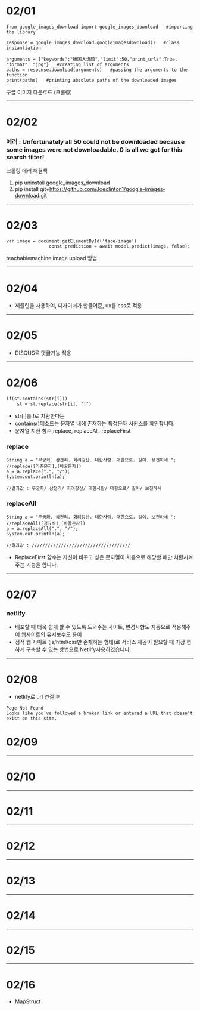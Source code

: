 # 02/01
```
from google_images_download import google_images_download   #importing the library

response = google_images_download.googleimagesdownload()   #class instantiation

arguments = {"keywords":"韓国人塩顔","limit":50,"print_urls":True, "format": "jpg"}   #creating list of arguments
paths = response.download(arguments)   #passing the arguments to the function
print(paths)   #printing absolute paths of the downloaded images
```
구글 이미지 다운로드 (크롤링)

---

# 02/02

### 에러 : Unfortunately all 50 could not be downloaded because some images were not downloadable. 0 is all we got for this search filter!
크롤링 에러 해결책
1. pip uninstall google_images_download
2. pip install git+https://github.com/Joeclinton1/google-images-download.git

---

# 02/03

```
var image = document.getElementById('face-image')
                const prediction = await model.predict(image, false);
```
teachablemachine image upload 방법

---

# 02/04
- 제플린을 사용하여, 디자이너가 만들어준, ux를 css로 적용

---

# 02/05

- DISQUS로 댓글기능 적용

---

# 02/06

```
if(st.contains(str[i]))
    st = st.replace(str[i], "!")
```
- str[i]를 !로 치환한다는 
- contains()메소드는 문자열 내에 존재하는 특정문자 시퀀스를 확인합니다.
- 문자열 치환 함수 replace, replaceAll, replaceFirst

### replace
```
String a = "무궁화. 삼천리. 화려강산. 대한사람. 대한으로. 길이. 보전하세 ";
//replace([기존문자],[바꿀문자])
a = a.replace(".", "/");
System.out.println(a);

//결과값 : 무궁화/ 삼천리/ 화려강산/ 대한사람/ 대한으로/ 길이/ 보전하세
```

### replaceAll
```
String a = "무궁화. 삼천리. 화려강산. 대한사람. 대한으로. 길이. 보전하세 ";
//replaceAll([정규식],[바꿀문자])
a = a.replaceAll(".", "/");
System.out.println(a);

//결과값 : /////////////////////////////////////
```

- ReplaceFirst 함수는 자신이 바꾸고 싶은 문자열이 처음으로 해당할 때만 치환시켜주는 기능을 합니다.

---

# 02/07

### netlify
- 배포할 때 더욱 쉽게 할 수 있도록 도와주는 사이트, 변경사항도 자동으로 적용해주어 웹사이트의 유지보수도 용이
- 정적 웹 사이트 (js/html/css만 존재하는 형태)로 서비스 제공이 필요할 때 가장 편하게 구축할 수 있는 방법으로 Netlify사용하였습니다.

---

# 02/08

- netlify로 url 연결 후 
```
Page Not Found
Looks like you've followed a broken link or entered a URL that doesn't exist on this site.
```

# 02/09

---

# 02/10

---

# 02/11

---

# 02/12

---

# 02/13

---
# 02/14

---

# 02/15

---

# 02/16

- MapStruct

